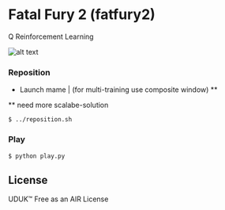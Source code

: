 # Fatal Fury 2 (fatfury2)

Q Reinforcement Learning

![alt text](https://raw.githubusercontent.com/soundbooze/soundbooze-mame/master/sf2ce/obsolete/sync/noise/sf2.png "sf2ce")

### Reposition

- Launch mame | (for multi-training use composite window) **

** need more scalabe-solution

```
$ ../reposition.sh
```

### Play

```
$ python play.py
```

## License

UDUK™ Free as an AIR License
